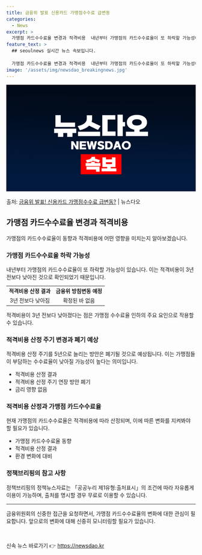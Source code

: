 ```yaml
---
title: 금융위 발표 신용카드 가맹점수수료 급변동
categories:
  - News
excerpt: >
  가맹점 카드수수료율 변경과 적격비용  내년부터 가맹점의 카드수수료율이 또 하락할 가능성이 높습니다. 이는 금…
feature_text: >
  ## seoulnews 실시간 뉴스 속보입니다.

  가맹점 카드수수료율 변경과 적격비용  내년부터 가맹점의 카드수수료율이 또 하락할 가능성이 높습니다. 이는 금…
image: '/assets/img/newsdao_breakingnews.jpg'
---
```


![뉴스다오 속보](/assets/img/newsdao_breakingnews.jpg)

<p>출처: <a href="https://newsdao.kr/4432" rel="dofollow">금융위 발표! 신용카드 가맹점수수료 급변동?</a> | 뉴스다오</p>

<h2 data-ke-size="size26">가맹점 카드수수료율 변경과 적격비용</h2>
<p data-ke-size="size16">가맹점의 카드수수료율이 동향과 적격비용에 어떤 영향을 미치는지 알아보겠습니다.</p>

<h3>가맹점 카드수수료율 하락 가능성</h3>
<p data-ke-size="size16">내년부터 가맹점의 카드수수료율이 또 하락할 가능성이 있습니다. 이는 적격비용이 3년 전보다 낮아진 것으로 확인되었기 때문입니다. </p>
<table>
	<tr>
		<td style="text-align: center; height: 17px;"><b>적격비용 산정 결과</b></td>
		<td style="text-align: center; height: 17px;"><b>금융위 방침변동 예정</b></td>
	</tr>
	<tr>
		<td style="text-align: center; height: 17px;">3년 전보다 낮아짐</td>
		<td style="text-align: center; height: 17px;">확정된 바 없음</td>
	</tr>
</table>

<p data-ke-size="size16">적격비용이 3년 전보다 낮아졌다는 점은 가맹점 수수료율 인하의 주요 요인으로 작용할 수 있습니다. </p>

<h3>적격비용 산정 주기 변경과 폐기 예상</h3>
<p data-ke-size="size16">적격비용 산정 주기를 5년으로 늘리는 방안은 폐기될 것으로 예상됩니다. 이는 가맹점들이 부담하는 수수료율이 낮아질 가능성이 높다는 의미입니다.</p>
<ul>
	<li>적격비용 산정 결과</li>
	<li>적격비용 산정 주기 연장 방안 폐기</li>
	<li>금리 영향 없음</li>
</ul>

<h3>적격비용 산정과 가맹점 카드수수료율</h3>
<p data-ke-size="size16">현재 가맹점의 카드수수료율은 적격비용에 따라 산정되며, 이에 따른 변화를 지켜봐야 할 필요가 있습니다.</p>
<ul>
	<li>가맹점 카드수수료율 동향</li>
	<li>적격비용 산정 결과</li>
	<li>환경 변화에 대비</li>
</ul>

<h3>정책브리핑의 참고 사항</h3>
<p data-ke-size="size16">정책브리핑의 정책뉴스자료는 「공공누리 제1유형:출처표시」의 조건에 따라 자유롭게 이용이 가능하며, 출처를 명시할 경우 무료로 이용할 수 있습니다.</p>
<hr>

<p data-ke-size="size16">금융위원회의 신중한 접근을 요청하면서, 가맹점 카드수수료율의 변화에 대한 관심이 필요합니다. 앞으로의 변화에 대해 신중히 모니터링할 필요가 있습니다. </p>

<p data-ke-size="size16">&nbsp;</p> 

신속 뉴스 바로가기 👉 <a href="https://newsdao.kr" rel="dofollow">https://newsdao.kr</a>


